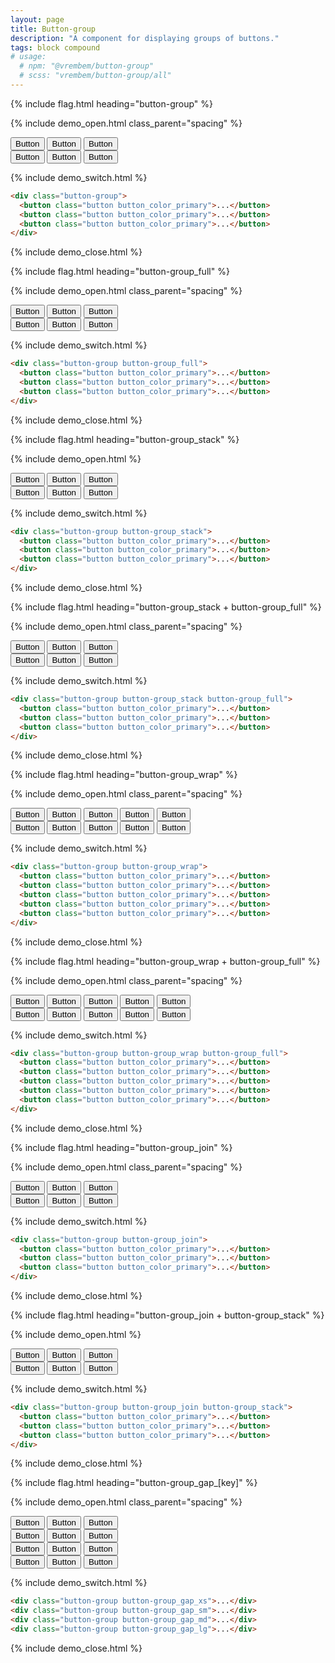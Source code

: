 ```yaml
---
layout: page
title: Button-group
description: "A component for displaying groups of buttons."
tags: block compound
# usage:
  # npm: "@vrembem/button-group"
  # scss: "vrembem/button-group/all"
---
```


{% include flag.html heading="button-group" %}

{% include demo_open.html class_parent="spacing" %}

<div class="demo__group">
  <div class="button-group">
    <button class="button button_color_primary">Button</button>
    <button class="button button_color_primary">Button</button>
    <button class="button button_color_primary">Button</button>
  </div>
</div>

<div class="demo__group">
  <div class="button-group">
    <button class="button button_outline">Button</button>
    <button class="button button_outline">Button</button>
    <button class="button button_outline">Button</button>
  </div>
</div>

{% include demo_switch.html %}

```html
<div class="button-group">
  <button class="button button_color_primary">...</button>
  <button class="button button_color_primary">...</button>
  <button class="button button_color_primary">...</button>
</div>
```

{% include demo_close.html %}

{% include flag.html heading="button-group_full" %}

{% include demo_open.html class_parent="spacing" %}

<div class="demo__group">
  <div class="button-group button-group_full">
    <button class="button button_color_primary">Button</button>
    <button class="button button_color_primary">Button</button>
    <button class="button button_color_primary">Button</button>
  </div>
</div>

<div class="demo__group">
  <div class="button-group button-group_full">
    <button class="button button_outline">Button</button>
    <button class="button button_outline">Button</button>
    <button class="button button_outline">Button</button>
  </div>
</div>

{% include demo_switch.html %}

```html
<div class="button-group button-group_full">
  <button class="button button_color_primary">...</button>
  <button class="button button_color_primary">...</button>
  <button class="button button_color_primary">...</button>
</div>
```

{% include demo_close.html %}

{% include flag.html heading="button-group_stack" %}

{% include demo_open.html %}

<div class="level">
  <div class="button-group button-group_stack">
    <button class="button button_color_primary">Button</button>
    <button class="button button_color_primary">Button</button>
    <button class="button button_color_primary">Button</button>
  </div>
  <div class="button-group button-group_stack">
    <button class="button button_outline">Button</button>
    <button class="button button_outline">Button</button>
    <button class="button button_outline">Button</button>
  </div>
</div>

{% include demo_switch.html %}

```html
<div class="button-group button-group_stack">
  <button class="button button_color_primary">...</button>
  <button class="button button_color_primary">...</button>
  <button class="button button_color_primary">...</button>
</div>
```

{% include demo_close.html %}

{% include flag.html heading="button-group_stack + button-group_full" %}

{% include demo_open.html class_parent="spacing" %}

<div class="demo__group">
  <div class="button-group button-group_stack button-group_full">
    <button class="button button_color_primary">Button</button>
    <button class="button button_color_primary">Button</button>
    <button class="button button_color_primary">Button</button>
  </div>
</div>

<div class="demo__group">
  <div class="button-group button-group_stack button-group_full">
    <button class="button button_outline">Button</button>
    <button class="button button_outline">Button</button>
    <button class="button button_outline">Button</button>
  </div>
</div>

{% include demo_switch.html %}

```html
<div class="button-group button-group_stack button-group_full">
  <button class="button button_color_primary">...</button>
  <button class="button button_color_primary">...</button>
  <button class="button button_color_primary">...</button>
</div>
```

{% include demo_close.html %}

{% include flag.html heading="button-group_wrap" %}

{% include demo_open.html class_parent="spacing" %}

<div class="demo__group">
  <div class="button-group button-group_wrap">
    <button class="button button_color_primary">Button</button>
    <button class="button button_color_primary">Button</button>
    <button class="button button_color_primary">Button</button>
    <button class="button button_color_primary">Button</button>
    <button class="button button_color_primary">Button</button>
  </div>
</div>

<div class="demo__group">
  <div class="button-group button-group_wrap">
    <button class="button button_outline">Button</button>
    <button class="button button_outline">Button</button>
    <button class="button button_outline">Button</button>
    <button class="button button_outline">Button</button>
    <button class="button button_outline">Button</button>
  </div>
</div>

{% include demo_switch.html %}

```html
<div class="button-group button-group_wrap">
  <button class="button button_color_primary">...</button>
  <button class="button button_color_primary">...</button>
  <button class="button button_color_primary">...</button>
  <button class="button button_color_primary">...</button>
  <button class="button button_color_primary">...</button>
</div>
```

{% include demo_close.html %}

{% include flag.html heading="button-group_wrap + button-group_full" %}

{% include demo_open.html class_parent="spacing" %}

<div class="demo__group">
  <div class="button-group button-group_wrap button-group_full">
    <button class="button button_color_primary">Button</button>
    <button class="button button_color_primary">Button</button>
    <button class="button button_color_primary">Button</button>
    <button class="button button_color_primary">Button</button>
    <button class="button button_color_primary">Button</button>
  </div>
</div>

<div class="demo__group">
  <div class="button-group button-group_wrap button-group_full">
    <button class="button button_outline">Button</button>
    <button class="button button_outline">Button</button>
    <button class="button button_outline">Button</button>
    <button class="button button_outline">Button</button>
    <button class="button button_outline">Button</button>
  </div>
</div>

{% include demo_switch.html %}

```html
<div class="button-group button-group_wrap button-group_full">
  <button class="button button_color_primary">...</button>
  <button class="button button_color_primary">...</button>
  <button class="button button_color_primary">...</button>
  <button class="button button_color_primary">...</button>
  <button class="button button_color_primary">...</button>
</div>
```

{% include demo_close.html %}

{% include flag.html heading="button-group_join" %}

{% include demo_open.html class_parent="spacing" %}

<div class="demo__group">
  <div class="button-group button-group_join">
    <button class="button button_color_primary">Button</button>
    <button class="button button_color_primary">Button</button>
    <button class="button button_color_primary">Button</button>
  </div>
</div>

<div class="demo__group">
  <div class="button-group button-group_join">
    <button class="button button_outline">Button</button>
    <button class="button button_outline">Button</button>
    <button class="button button_outline">Button</button>
  </div>
</div>

{% include demo_switch.html %}

```html
<div class="button-group button-group_join">
  <button class="button button_color_primary">...</button>
  <button class="button button_color_primary">...</button>
  <button class="button button_color_primary">...</button>
</div>
```

{% include demo_close.html %}

{% include flag.html heading="button-group_join + button-group_stack" %}

{% include demo_open.html %}

<div class="level">
  <div class="button-group button-group_join button-group_stack">
    <button class="button button_color_primary">Button</button>
    <button class="button button_color_primary">Button</button>
    <button class="button button_color_primary">Button</button>
  </div>
  <div class="button-group button-group_join button-group_stack">
    <button class="button button_outline">Button</button>
    <button class="button button_outline">Button</button>
    <button class="button button_outline">Button</button>
  </div>
</div>

{% include demo_switch.html %}

```html
<div class="button-group button-group_join button-group_stack">
  <button class="button button_color_primary">...</button>
  <button class="button button_color_primary">...</button>
  <button class="button button_color_primary">...</button>
</div>
```

{% include demo_close.html %}

{% include flag.html heading="button-group_gap_[key]" %}

{% include demo_open.html class_parent="spacing" %}

<div class="demo__group">
  <div class="button-group button-group_gap_xs">
    <button class="button button_color_primary">Button</button>
    <button class="button button_color_primary">Button</button>
    <button class="button button_color_primary">Button</button>
  </div>
</div>

<div class="demo__group">
  <div class="button-group button-group_gap_sm">
    <button class="button button_outline">Button</button>
    <button class="button button_outline">Button</button>
    <button class="button button_outline">Button</button>
  </div>
</div>

<div class="demo__group">
  <div class="button-group button-group_gap_md">
    <button class="button button_outline">Button</button>
    <button class="button button_outline">Button</button>
    <button class="button button_outline">Button</button>
  </div>
</div>

<div class="demo__group">
  <div class="button-group button-group_gap_lg">
    <button class="button button_outline">Button</button>
    <button class="button button_outline">Button</button>
    <button class="button button_outline">Button</button>
  </div>
</div>

{% include demo_switch.html %}

```html
<div class="button-group button-group_gap_xs">...</div>
<div class="button-group button-group_gap_sm">...</div>
<div class="button-group button-group_gap_md">...</div>
<div class="button-group button-group_gap_lg">...</div>
```

{% include demo_close.html %}
